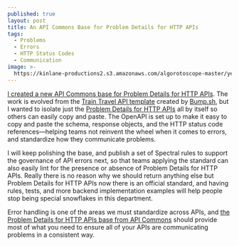 ```yaml
---
published: true
layout: post
title: An API Commons Base for Problem Details for HTTP APIs
tags:
  - Problems
  - Errors
  - HTTP Status Codes
  - Communication
image: >-
  https://kinlane-productions2.s3.amazonaws.com/algorotoscope-master/yellow-journalism-building-art-construction.jpeg
---
```

[I created a new API Commons base for Problem Details for HTTP APIs](https://apicommons.org/base/problem-details-for-http-apis/). The work is evolved from the [Train Travel API template](https://bump.sh/bump-examples/doc/train-travel-api) created by [Bump.sh](https://bump.sh/), but I wanted to isolate just the [Problem Details for HTTP APIs](https://datatracker.ietf.org/doc/rfc9457/) all by itself so others can easily copy and paste. The OpenAPI is set up to make it easy to copy and paste the schema, response objects, and the HTTP status code references—helping teams not reinvent the wheel when it comes to errors, and standardize how they communicate problems.

<script src="https://gist.github.com/kinlane/1d72cbfd4abce1a13e5c489c950486b2.js"></script>

I will keep polishing the base, and publish a set of Spectral rules to support the governance of API errors next, so that teams applying the standard can also easily lint for the presence or absence of Problem Details for HTTP APIs. Really there is no reason why we should return anything else but Problem Details for HTTP APIs now there is an official standard, and having rules, tests, and more backend implementation examples will help people stop being special snowflakes in this department.

Error handling is one of the areas we must standardize across APIs, and [the Problem Details for HTTP APIs base from API Commons](https://apicommons.org/base/problem-details-for-http-apis/) should provide most of what you need to ensure all of your APIs are communicating problems in a consistent way.